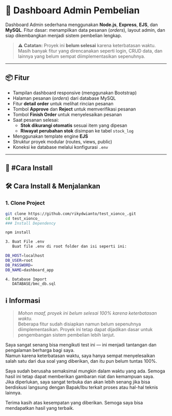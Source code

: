 # 🛒 Dashboard Admin Pembelian

Dashboard Admin sederhana menggunakan **Node.js**, **Express**, **EJS**, dan **MySQL**. Fitur dasar: menampilkan data pesanan (_orders_), layout admin, dan siap dikembangkan menjadi sistem pembelian lengkap.

> ⚠️ **Catatan:** Proyek ini **belum selesai** karena keterbatasan waktu. Masih banyak fitur yang direncanakan seperti login, CRUD data, dan lainnya yang belum sempat diimplementasikan sepenuhnya.

---

## 📦 Fitur

- Tampilan dashboard responsive (menggunakan Bootstrap)
- Halaman pesanan (_orders_) dari database MySQL
- Fitur **detail order** untuk melihat rincian pesanan
- Tombol **Approve** dan **Reject** untuk memverifikasi pesanan
- Tombol **Finish Order** untuk menyelesaikan pesanan
- Saat pesanan selesai:
  - **Stok dikurangi otomatis** sesuai item yang dipesan
  - **Riwayat perubahan stok** disimpan ke tabel `stock_log`
- Menggunakan template engine **EJS**
- Struktur proyek modular (routes, views, public)
- Koneksi ke database melalui konfigurasi `.env`

---

## 🚀 #Cara Install

## 🛠️ Cara Install & Menjalankan

### 1. Clone Project

```bash
git clone https://github.com/rikydwianto/test_xionco_.git
cd test_xionco_
### Install Dependency

npm install

3. Buat File .env
   Buat file .env di root folder dan isi seperti ini:

DB_HOST=localhost
DB_USER=root
DB_PASSWORD=
DB_NAME=dashboard_app

4. Database Import
   DATABASE/bmc_db.sql

```

## ℹ️ Informasi

> _Mohon maaf, proyek ini belum selesai 100% karena keterbatasan waktu._  
> Beberapa fitur sudah disiapkan namun belum sepenuhnya diimplementasikan. Proyek ini tetap dapat dijadikan dasar untuk pengembangan sistem pembelian lebih lanjut.

Saya sangat senang bisa mengikuti test ini — ini menjadi tantangan dan pengalaman berharga bagi saya.  
Namun karena keterbatasan waktu, saya hanya sempat menyelesaikan salah satu dari dua soal yang diberikan, dan itu pun belum tuntas 100%.

Saya sudah berusaha semaksimal mungkin dalam waktu yang ada. Semoga hasil ini tetap dapat memberikan gambaran niat dan kemampuan saya.  
Jika diperlukan, saya sangat terbuka dan akan lebih senang jika bisa berdiskusi langsung dengan Bapak/Ibu terkait proses atau hal-hal teknis lainnya.

Terima kasih atas kesempatan yang diberikan. Semoga saya bisa mendapatkan hasil yang terbaik.
